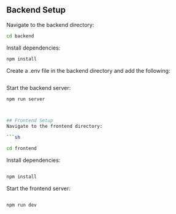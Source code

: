 ## Backend Setup
Navigate to the backend directory:

```sh
cd backend

```
Install dependencies:

```sh
npm install
```

Create a .env file in the backend directory and add the following:

```sh

```

Start the backend server:

```sh
npm run server



## Frontend Setup
Navigate to the frontend directory:

```sh

cd frontend
```

Install dependencies:
```sh

npm install
```

Start the frontend server:
```sh

npm run dev
